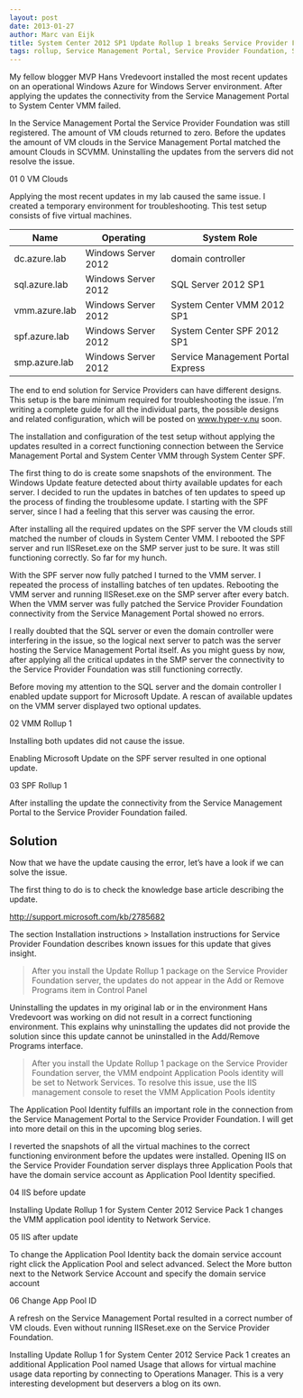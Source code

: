 ```yaml
---
layout: post
date: 2013-01-27
author: Marc van Eijk
title: System Center 2012 SP1 Update Rollup 1 breaks Service Provider Foundation connectivity in Windows Azure for Windows Server
tags: rollup, Service Management Portal, Service Provider Foundation, SPF, VMM 2012 SP1, Windows Azure
---
```

My fellow blogger MVP Hans Vredevoort installed the most recent updates on an operational Windows Azure for Windows Server environment. After applying the updates the connectivity from the Service Management Portal to System Center VMM failed.

In the Service Management Portal the Service Provider Foundation was still registered. The amount of VM clouds returned to zero. Before the updates the amount of VM clouds in the Service Management Portal matched the amount Clouds in SCVMM. Uninstalling the updates from the servers did not resolve the issue.

01 0 VM Clouds

Applying the most recent updates in my lab caused the same issue. I created a temporary environment for troubleshooting. This test setup consists of five virtual machines.

Name | Operating | System Role
--- | --- | ---
dc.azure.lab | Windows Server 2012 | domain controller 
sql.azure.lab | Windows Server 2012 | SQL Server 2012 SP1 
vmm.azure.lab | Windows Server 2012 | System Center VMM 2012 SP1 
spf.azure.lab | Windows Server 2012 | System Center SPF 2012 SP1 
smp.azure.lab | Windows Server 2012 | Service Management Portal Express 

The end to end solution for Service Providers can have different designs. This setup is the bare minimum required for troubleshooting the issue. I’m writing a complete guide for all the individual parts, the possible designs and related configuration, which will be posted on www.hyper-v.nu soon.

The installation and configuration of the test setup without applying the updates resulted in a correct functioning connection between the Service Management Portal and System Center VMM through System Center SPF.

The first thing to do is create some snapshots of the environment. The Windows Update feature detected about thirty available updates for each server. I decided to run the updates in batches of ten updates to speed up the process of finding the troublesome update. I starting with the SPF server, since I had a feeling that this server was causing the error.

After installing all the required updates on the SPF server the VM clouds still matched the number of clouds in System Center VMM. I rebooted the SPF server and run IISReset.exe on the SMP server just to be sure. It was still functioning correctly. So far for my hunch.

With the SPF server now fully patched I turned to the VMM server. I repeated the process of installing batches of ten updates. Rebooting the VMM server and running IISReset.exe on the SMP server after every batch. When the VMM server was fully patched the Service Provider Foundation connectivity from the Service Management Portal showed no errors.

I really doubted that the SQL server or even the domain controller were interfering in the issue, so the logical next server to patch was the server hosting the Service Management Portal itself. As you might guess by now, after applying all the critical updates in the SMP server the connectivity to the Service Provider Foundation was still functioning correctly.

Before moving my attention to the SQL server and the domain controller I enabled update support for Microsoft Update. A rescan of available updates on the VMM server displayed two optional updates.

02 VMM Rollup 1

Installing both updates did not cause the issue.

Enabling Microsoft Update on the SPF server resulted in one optional update.

03 SPF Rollup 1

After installing the update the connectivity from the Service Management Portal to the Service Provider Foundation failed.

## Solution

Now that we have the update causing the error, let’s have a look if we can solve the issue.

The first thing to do is to check the knowledge base article describing the update.

<http://support.microsoft.com/kb/2785682>

The section Installation instructions > Installation instructions for Service Provider Foundation describes known issues for this update that gives insight.

> After you install the Update Rollup 1 package on the Service Provider Foundation server, the updates do not appear in the Add or Remove Programs item in Control Panel

Uninstalling the updates in my original lab or in the environment Hans Vredevoort was working on did not result in a correct functioning environment. This explains why uninstalling the updates did not provide the solution since this update cannot be uninstalled in the Add/Remove Programs interface.

> After you install the Update Rollup 1 package on the Service Provider Foundation server, the VMM endpoint Application Pools identity will be set to Network Services. To resolve this issue, use the IIS management console to reset the VMM Application Pools identity

The Application Pool Identity fulfills an important role in the connection from the Service Management Portal to the Service Provider Foundation. I will get into more detail on this in the upcoming blog series.

I reverted the snapshots of all the virtual machines to the correct functioning environment before the updates were installed. Opening IIS on the Service Provider Foundation server displays three Application Pools that have the domain service account as Application Pool Identity specified.

04 IIS before update

Installing Update Rollup 1 for System Center 2012 Service Pack 1 changes the VMM application pool identity to Network Service.

05 IIS after update

To change the Application Pool Identity back the domain service account right click the Application Pool and select advanced. Select the More button next to the Network Service Account and specify the domain service account

06 Change App Pool ID

A refresh on the Service Management Portal resulted in a correct number of VM clouds. Even without running IISReset.exe on the Service Provider Foundation.

Installing Update Rollup 1 for System Center 2012 Service Pack 1 creates an additional Application Pool named Usage that allows for virtual machine usage data reporting by connecting to Operations Manager. This is a very interesting development but deservers a blog on its own.
